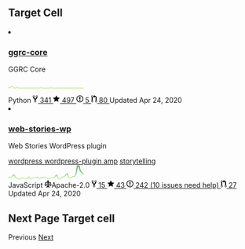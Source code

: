 ## Target Cell

<li class="public source d-block py-4 border-bottom" itemprop="owns" itemtype="http:/schema.org/Code" itemscope="itemscope">
    <div class="flex-justify-between d-flex">
        <div class="flex-auto ">
            <h3 class="wb-break-all">
                <a class="d-inline-block" href="/google/ggrc-core" itemprop="name codeRepository" data-hovercard-type="repository" data-hovercard-url="/google/ggrc-corehovercard">ggrc-core</a>
            </h3>
            <p class="break-word text-gray mb-0" itemprop="description">GGRC Core</p>
        </div>
        <div class="flex-items-center d-none d-md-flex">
            <span class="tooltipped tooltipped-s" aria-label="Past year of activity">
                <svg width="155" height="30">
                    <defs>
                        <linearGradient id="gradient-9304637" x1="0" x2="0" y1="1" y2="0">
                            <stop offset="10%" stop-color="#c6e48b"></stop>
                            <stop offset="33%" stop-color="#7bc96f"></stop>
                            <stop offset="66%" stop-color="#239a3b"></stop>
                            <stop offset="90%" stop-color="#196127"></stop>
                        </linearGradient>
                        <mask id="sparkline-9304637" x="0" y="0" width="155" height="28" >
                            <polyline transform="translate(0, 28) scale(1,-1)"
                            points="0,4 3,1 6,4 9,4 12,1 15,1 18,3 21,1 24,1 27,1 30,1 33,1 36,1 39,1 42,1 45,1 48,1 51,1 54,1 57,1 60,1 63,1 66,2 69,1 72,1 75,1 78,1 81,1 84,1 87,2 90,1 93,1 96,1 99,1 102,1 105,1 108,1 111,1 114,1 117,1 120,1 123,1 126,1 129,1 132,1 135,1 138,1 141,1 144,1 147,1 150,1 153,1 " fill="transparent" stroke="#8cc665" stroke-width="2">
                        </mask>
                    </defs>
                    <g transform="translate(0, -11)">
                        <rect x="0" y="-2" width="155" height="30" style="stroke: none; fill: url(#gradient-9304637); mask: url(#sparkline-9304637)"></rect>
                    </g>
                </svg>
            </span>
        </div>
    </div>
    <div class="text-gray f6 mt-2">
        <span class="mr-3">
            <span class="repo-language-color" style="background-color: #3572A5"></span>
            <span itemprop="programmingLanguage">Python</span>
        </span>
        <a class=" muted-link mr-3" href="/google/ggrc-core/network/members">
            <svg height="16" class="octicon octicon-repo-forked" aria-label="fork" viewBox="0 0 10 16" version="1.1" width="10" aria-hidden="true">
                <path fill-rule="evenodd" d="M8 1a1.993 1.993 0 00-1 3.72V6L5 8 3 6V4.72A1.993 1.993 0 002 1a1.993 1.993 0 00-1 3.72V6.5l3 3v1.78A1.993 1.993 0 005 15a1.993 1.993 0 001-3.72V9.5l3-3V4.72A1.993 1.993 0 008 1zM2 4.2C1.34 4.2.8 3.65.8 3c0-.65.55-1.2 1.2-1.2.65 0 1.2.55 1.2 1.2 0 .65-.55 1.2-1.2 1.2zm3 10c-.66 0-1.2-.55-1.2-1.2 0-.65.55-1.2 1.2-1.2.65 0 1.2.55 1.2 1.2 0 .65-.55 1.2-1.2 1.2zm3-10c-.66 0-1.2-.55-1.2-1.2 0-.65.55-1.2 1.2-1.2.65 0 1.2.55 1.2 1.2 0 .65-.55 1.2-1.2 1.2z"></path>
            </svg>
            341
        </a>
        <a class="no-wrap muted-link mr-3" href="/google/ggrc-core/stargazers">
            <svg height="16" class="octicon octicon-star" viewBox="0 0 14 16" version="1.1" width="14" aria-hidden="true">
                <path fill-rule="evenodd" d="M14 6l-4.9-.64L7 1 4.9 5.36 0 6l3.6 3.26L2.67 14 7 11.67 11.33 14l-.93-4.74L14 6z"></path>
            </svg>
            497
        </a>
        <a class="no-wrap muted-link mr-3" href="/google/ggrc-core/issues">
            <svg height="16" class="octicon octicon-issue-opened" viewBox="0 0 14 16" version="1.1" width="14" aria-hidden="true">
                <path fill-rule="evenodd" d="M7 2.3c3.14 0 5.7 2.56 5.7 5.7s-2.56 5.7-5.7 5.7A5.71 5.71 0 011.3 8c0-3.14 2.56-5.7 5.7-5.7zM7 1C3.14 1 0 4.14 0 8s3.14 7 7 7 7-3.14 7-7-3.14-7-7-7zm1 3H6v5h2V4zm0 6H6v2h2v-2z"></path>
            </svg>
        5
        </a>
        <a class="no-wrap muted-link mr-3" href="/google/ggrc-core/pulls">
            <svg height="16" class="octicon octicon-git-pull-request" viewBox="0 0 12 16" version="1.1" width="12" aria-hidden="true"><path fill-rule="evenodd" d="M11 11.28V5c-.03-.78-.34-1.47-.94-2.06C9.46 2.35 8.78 2.03 8 2H7V0L4 3l3 3V4h1c.27.02.48.11.69.31.21.2.3.42.31.69v6.28A1.993 1.993 0 0010 15a1.993 1.993 0 001-3.72zm-1 2.92c-.66 0-1.2-.55-1.2-1.2 0-.65.55-1.2 1.2-1.2.65 0 1.2.55 1.2 1.2 0 .65-.55 1.2-1.2 1.2zM4 3c0-1.11-.89-2-2-2a1.993 1.993 0 00-1 3.72v6.56A1.993 1.993 0 002 15a1.993 1.993 0 001-3.72V4.72c.59-.34 1-.98 1-1.72zm-.8 10c0 .66-.55 1.2-1.2 1.2-.65 0-1.2-.55-1.2-1.2 0-.65.55-1.2 1.2-1.2.65 0 1.2.55 1.2 1.2zM2 4.2C1.34 4.2.8 3.65.8 3c0-.65.55-1.2 1.2-1.2.65 0 1.2.55 1.2 1.2 0 .65-.55 1.2-1.2 1.2z"></path>
            </svg>
            80
        </a>
        <span class="no-wrap ">
            Updated 
            <relative-time datetime="2020-04-24T11:20:10Z" class="no-wrap">Apr 24, 2020</relative-time>
        </span>
    </div>
</li>


<li class="public source d-block py-4 border-bottom" itemprop="owns" itemtype="http://schema.org/Code" itemscope="itemscope">
    <div class="flex-justify-between d-flex">
      <div class="flex-auto ">
        <h3 class="wb-break-all">
          <a class="d-inline-block" href="/google/web-stories-wp" itemprop="name codeRepository" data-hovercard-type="repository" data-hovercard-url="/google/web-stories-wp/hovercard">web-stories-wp</a>
        </h3>
        <p class="break-word text-gray mb-0" itemprop="description">Web Stories WordPress plugin</p>
        <div class="flex-items-center flex-wrap d-inline-flex f6 my-1">
            <a class="topic-tag topic-tag-link f6 my-1" href="/search?q=topic%3Awordpress+org%3Agoogle&amp;type=Repositories" title="Topic: wordpress" data-ga-click="Topic, repository list" data-octo-click="topic_click" data-octo-dimensions="topic:wordpress,repository_id:235435637,repository_nwo:google/web-stories-wp,repository_public:true,repository_is_fork:false">wordpress
            </a>
            <a class="topic-tag topic-tag-link f6 my-1" href="/search?q=topic%3Awordpress-plugin+org%3Agoogle&amp;type=Repositories" title="Topic: wordpress-plugin" data-ga-click="Topic, repository list" data-octo-click="topic_click" data-octo-dimensions="topic:wordpress-plugin,repository_id:235435637,repository_nwo:google/web-stories-wp,repository_public:true,repository_is_fork:false">wordpress-plugin
            </a>
            <a class="topic-tag topic-tag-link f6 my-1" href="/search?q=topic%3Aamp+org%3Agoogle&amp;type=Repositories" title="Topic: amp" data-ga-click="Topic, repository list" data-octo-click="topic_click" data-octo-dimensions="topic:amp,repository_id:235435637,repository_nwo:google/web-stories-wp,repository_public:true,repository_is_fork:false">amp</a>
            <a class="topic-tag topic-tag-link f6 my-1" href="/search?q=topic%3Astorytelling+org%3Agoogle&amp;type=Repositories" title="Topic: storytelling" data-ga-click="Topic, repository list" data-octo-click="topic_click" data-octo-dimensions="topic:storytelling,repository_id:235435637,repository_nwo:google/web-stories-wp,repository_public:true,repository_is_fork:false">storytelling
            </a>
        </div>
    </div>
    <div class="flex-items-center d-none d-md-flex">
        <span class="tooltipped tooltipped-s" aria-label="Past year of activity">
            <svg width="155" height="30">
                <defs>
                    <linearGradient id="gradient-235435637" x1="0" x2="0" y1="1" y2="0">
                        <stop offset="10%" stop-color="#c6e48b"></stop>
                        <stop offset="33%" stop-color="#7bc96f"></stop>
                        <stop offset="66%" stop-color="#239a3b"></stop>
                        <stop offset="90%" stop-color="#196127"></stop>
                    </linearGradient>
                    <mask id="sparkline-235435637" x="0" y="0" width="155" height="28" >
                        <polyline transform="translate(0, 28) scale(1,-1)"
                                points="0,3.39 3,4.58 6,5.67 9,8.379999999999999 12,10.33 15,4.8 18,3.17 21,2.52 24,1.43 27,3.93 30,3.82 33,3.39 36,2.63 39,3.06 42,5.99 45,2.3 48,2.95 51,4.26 54,4.359999999999999 57,4.359999999999999 60,5.67 63,2.09 66,5.02 69,3.28 72,5.67 75,5.12 78,4.91 81,1.11 84,3.39 87,3.6 90,3.6 93,4.6899999999999995 96,7.95 99,9.9 102,2.41 105,1.65 108,4.359999999999999 111,5.99 114,6.43 117,10.12 120,12.72 123,5.34 126,3.28 129,4.8 132,6.97 135,6.86 138,12.07 141,28.57 144,29.0 147,17.6 150,15.0 153,10.88 " fill="transparent" stroke="#8cc665" stroke-width="2">
                    </mask>
                </defs>
                <g transform="translate(0, 2.0)">
                    <rect x="0" y="-2" width="155" height="30" style="stroke: none; fill: url(#gradient-235435637); mask: url(#sparkline-235435637)"></rect>
                </g>
            </svg>
        </span>
    </div>
</div>
<div class="text-gray f6 mt-2">
    <span class="mr-3">
    <span class="repo-language-color" style="background-color: #f1e05a"></span>
    <span itemprop="programmingLanguage">JavaScript</span>
    </span>
    <span class="mr-3">
          <svg height="16" class="octicon octicon-law mr-1" mr="1" viewBox="0 0 14 16" version="1.1" width="14" aria-hidden="true"><path fill-rule="evenodd" d="M7 4c-.83 0-1.5-.67-1.5-1.5S6.17 1 7 1s1.5.67 1.5 1.5S7.83 4 7 4zm7 6c0 1.11-.89 2-2 2h-1c-1.11 0-2-.89-2-2l2-4h-1c-.55 0-1-.45-1-1H8v8c.42 0 1 .45 1 1h1c.42 0 1 .45 1 1H3c0-.55.58-1 1-1h1c0-.55.58-1 1-1h.03L6 5H5c0 .55-.45 1-1 1H3l2 4c0 1.11-.89 2-2 2H2c-1.11 0-2-.89-2-2l2-4H1V5h3c0-.55.45-1 1-1h4c.55 0 1 .45 1 1h3v1h-1l2 4zM2.5 7L1 10h3L2.5 7zM13 10l-1.5-3-1.5 3h3z"></path></svg>Apache-2.0
    </span>
    <a class=" muted-link mr-3" href="/google/web-stories-wp/network/members">
          <svg height="16" class="octicon octicon-repo-forked" aria-label="fork" viewBox="0 0 10 16" version="1.1" width="10" aria-hidden="true"><path fill-rule="evenodd" d="M8 1a1.993 1.993 0 00-1 3.72V6L5 8 3 6V4.72A1.993 1.993 0 002 1a1.993 1.993 0 00-1 3.72V6.5l3 3v1.78A1.993 1.993 0 005 15a1.993 1.993 0 001-3.72V9.5l3-3V4.72A1.993 1.993 0 008 1zM2 4.2C1.34 4.2.8 3.65.8 3c0-.65.55-1.2 1.2-1.2.65 0 1.2.55 1.2 1.2 0 .65-.55 1.2-1.2 1.2zm3 10c-.66 0-1.2-.55-1.2-1.2 0-.65.55-1.2 1.2-1.2.65 0 1.2.55 1.2 1.2 0 .65-.55 1.2-1.2 1.2zm3-10c-.66 0-1.2-.55-1.2-1.2 0-.65.55-1.2 1.2-1.2.65 0 1.2.55 1.2 1.2 0 .65-.55 1.2-1.2 1.2z"></path></svg>
          15
    </a>
    <a class="no-wrap muted-link mr-3" href="/google/web-stories-wp/stargazers">
        <svg height="16" class="octicon octicon-star" viewBox="0 0 14 16" version="1.1" width="14" aria-hidden="true"><path fill-rule="evenodd" d="M14 6l-4.9-.64L7 1 4.9 5.36 0 6l3.6 3.26L2.67 14 7 11.67 11.33 14l-.93-4.74L14 6z"></path></svg>
          43
    </a>
    <a class="no-wrap muted-link " href="/google/web-stories-wp/issues">
        <svg height="16" class="octicon octicon-issue-opened" viewBox="0 0 14 16" version="1.1" width="14" aria-hidden="true"><path fill-rule="evenodd" d="M7 2.3c3.14 0 5.7 2.56 5.7 5.7s-2.56 5.7-5.7 5.7A5.71 5.71 0 011.3 8c0-3.14 2.56-5.7 5.7-5.7zM7 1C3.14 1 0 4.14 0 8s3.14 7 7 7 7-3.14 7-7-3.14-7-7-7zm1 3H6v5h2V4zm0 6H6v2h2v-2z"></path></svg>
        242
    </a>
    <a class="no-wrap muted-link mr-3" href="/google/web-stories-wp/issues?q=label%3A%22Good+First+Issue%22+is%3Aissue+is%3Aopen">
          (10 issues need help)
    </a>
    <a class="no-wrap muted-link mr-3" href="/google/web-stories-wp/pulls">
        <svg height="16" class="octicon octicon-git-pull-request" viewBox="0 0 12 16" version="1.1" width="12" aria-hidden="true"><path fill-rule="evenodd" d="M11 11.28V5c-.03-.78-.34-1.47-.94-2.06C9.46 2.35 8.78 2.03 8 2H7V0L4 3l3 3V4h1c.27.02.48.11.69.31.21.2.3.42.31.69v6.28A1.993 1.993 0 0010 15a1.993 1.993 0 001-3.72zm-1 2.92c-.66 0-1.2-.55-1.2-1.2 0-.65.55-1.2 1.2-1.2.65 0 1.2.55 1.2 1.2 0 .65-.55 1.2-1.2 1.2zM4 3c0-1.11-.89-2-2-2a1.993 1.993 0 00-1 3.72v6.56A1.993 1.993 0 002 15a1.993 1.993 0 001-3.72V4.72c.59-.34 1-.98 1-1.72zm-.8 10c0 .66-.55 1.2-1.2 1.2-.65 0-1.2-.55-1.2-1.2 0-.65.55-1.2 1.2-1.2.65 0 1.2.55 1.2 1.2zM2 4.2C1.34 4.2.8 3.65.8 3c0-.65.55-1.2 1.2-1.2.65 0 1.2.55 1.2 1.2 0 .65-.55 1.2-1.2 1.2z"></path></svg>
        27
    </a>
    <span class="no-wrap ">
        Updated 
        <relative-time datetime="2020-04-24T11:19:36Z" class="no-wrap">Apr 24, 2020</relative-time>
    </span>
</div>
</li>


## Next Page Target cell
<div class="paginate-container d-md-none mb-5" data-pjax>
    <div role="navigation" aria-label="Pagination" class="pagination">
        <span class="previous_page disabled">Previous</span> 
        <a class="next_page" rel="next" href="/google?page=2">Next</a>
    </div>
</div>